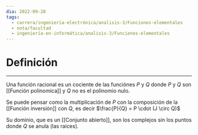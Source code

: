 ```yaml
---
dia: 2022-09-28
tags:
  - carrera/ingeniería-electrónica/analisis-3/Funciones-elementales
  - nota/facultad
  - ingeniería-en-informática/analisis-3/Funciones-elementales
---
```

# Definición
---
Una función racional es un cociente de las funciónes $P$ y $Q$ donde $P$ y $Q$ son [[Función polinomica]] y $Q$ no es el polinomio nulo.

Se puede pensar como la multiplicación de $P$ con la composición de la [[Función inversión]] con $Q$, es decir $\frac{P}{Q} = P \cdot (J \circ Q)$ 

Su dominio, que es un [[Conjunto abierto]], son los complejos sin los puntos donde $Q$ se anula (las raices). 